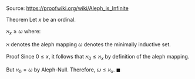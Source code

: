 # 

Source: https://proofwiki.org/wiki/Aleph_is_Infinite

Theorem
Let $x$ be an ordinal.


$\aleph_x \ge \omega$
where:

$\aleph$ denotes the aleph mapping
$\omega$ denotes the minimally inductive set.


Proof
Since $0 \le x$, it follows that $\aleph_0 \le \aleph_x$ by definition of the aleph mapping.

But $\aleph_0 = \omega$ by Aleph-Null.
Therefore, $\omega \le \aleph_x$.
$\blacksquare$





